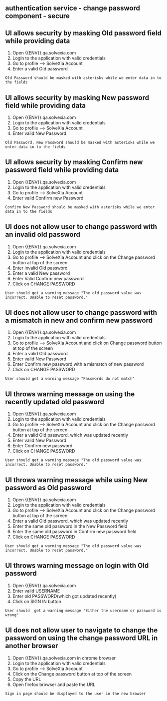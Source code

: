 ## authentication service - change password component - secure

## UI allows security by masking Old password field while providing data

1. Open {{ENV}}.qa.solvexia.com
2. Login to the application with valid credentials
3. Go to profile --> SolveXia Account
4. Enter a valid Old password

`Old Password should be masked with asterisks while we enter data in to the fields`

## UI allows security by masking New password field while providing data
 
1. Open {{ENV}}.qa.solvexia.com
2. Login to the application with valid credentials
3. Go to profile --> SolveXia Account
4. Enter valid New Password

`Old Password, New Password should be masked with asterisks while we enter data in to the fields`

## UI allows security by masking Confirm new password field while providing data
 
1. Open {{ENV}}.qa.solvexia.com
2. Login to the application with valid credentials
3. Go to profile --> SolveXia Account
4. Enter valid Confirm new Password

`Confirm New Password should be masked with asterisks while we enter data in to the fields`

## UI does not allow user to change password with an invalid old password

1. Open {{ENV}}.qa.solvexia.com
2. Login to the application with valid credentials
3. Go to profile --> SolveXia Account and click on the Change password button at top of the screen 
4. Enter invalid Old  password
5. Enter a valid New password
6. Enter Valid Confirm new password
7. Click on CHANGE PASSWORD

`User should get a warning message "The old password value was incorrect. Unable to reset password."`

## UI does not allow user to change password with a mismatch in  new and confirm new password

1. Open {{ENV}}.qa.solvexia.com
2. Login to the application with valid credentials
3. Go to profile --> SolveXia Account and click on Change password button at top of the screen 
4. Enter a valid Old  password
5. Enter valid New Password
6. Enter Confirm new password with a mismatch of new  password
7. Click on CHANGE PASSWORD

`User should get a warning message "Passwords do not match"`

## UI throws warning message on using the recently updated old password

1. Open {{ENV}}.qa.solvexia.com
2. Login to the application with valid credentials
3. Go to profile --> SolveXia Account and click on the Change password button at top of the screen 
4. Enter a valid Old  password, which was updated recently
5. Enter valid New Password
6. Enter Confirm new password
7. Click on CHANGE PASSWORD

 `User should get a warning message "The old password value was incorrect. Unable to reset password."`

## UI throws warning message while using New password as Old password

1. Open {{ENV}}.qa.solvexia.com
2. Login to the application with valid credentials
3. Go to profile --> SolveXia Account and click on the Change password button at top of the screen 
4. Enter a valid Old  password, which was updated recently
5. Enter the same old password in the New Password field
6. Enter the same old password in Confirm new password field
7. Click on CHANGE PASSWORD

`User should get a warning message "The old password value was incorrect. Unable to reset password."`

## UI throws warning message on login with Old password 

1. Open {{ENV}}.qa.solvexia.com
2. Enter valid USERNAME 
3. Enter old PASSWORD(which got updated recently)
4. Click on SIGN IN button

`User should  get a warning message "Either the username or password is wrong"`

## UI does not allow user to navigate to change the password on using the change password URL in another browser

1. Open {{ENV}}.qa.solvexia.com in chrome browser
2. Login to the application with valid credentials
3. Go to profile --> SolveXia Account
4. Click on the Change password button at top of the screen
5. Copy the URL 
6. Open firefox browser and paste the URL

`Sign in page should be displayed to the user in the new browser`

